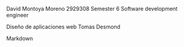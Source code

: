 David Montoya Moreno
2929308
Semester 6
Software development engineer

Diseño de aplicaciones web
Tomas Desmond

Markdown
